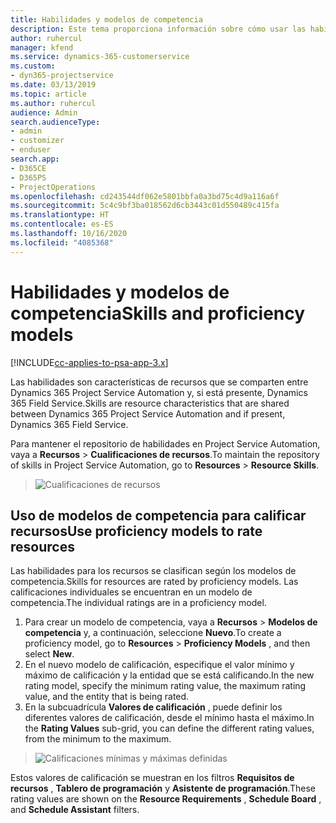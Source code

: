 ```yaml
---
title: Habilidades y modelos de competencia
description: Este tema proporciona información sobre cómo usar las habilidades y los modelos de competencia.
author: ruhercul
manager: kfend
ms.service: dynamics-365-customerservice
ms.custom:
- dyn365-projectservice
ms.date: 03/13/2019
ms.topic: article
ms.author: ruhercul
audience: Admin
search.audienceType:
- admin
- customizer
- enduser
search.app:
- D365CE
- D365PS
- ProjectOperations
ms.openlocfilehash: cd243544df062e5801bbfa0a3bd75c4d9a116a6f
ms.sourcegitcommit: 5c4c9bf3ba018562d6cb3443c01d550489c415fa
ms.translationtype: HT
ms.contentlocale: es-ES
ms.lasthandoff: 10/16/2020
ms.locfileid: "4085368"
---
```

# <a name="skills-and-proficiency-models"></a><span data-ttu-id="5e434-103">Habilidades y modelos de competencia</span><span class="sxs-lookup"><span data-stu-id="5e434-103">Skills and proficiency models</span></span>

[!INCLUDE[cc-applies-to-psa-app-3.x](../includes/cc-applies-to-psa-app-3x.md)]

<span data-ttu-id="5e434-104">Las habilidades son características de recursos que se comparten entre Dynamics 365 Project Service Automation y, si está presente, Dynamics 365 Field Service.</span><span class="sxs-lookup"><span data-stu-id="5e434-104">Skills are resource characteristics that are shared between Dynamics 365 Project Service Automation and if present, Dynamics 365 Field Service.</span></span> 

<span data-ttu-id="5e434-105">Para mantener el repositorio de habilidades en Project Service Automation, vaya a **Recursos** \> **Cualificaciones de recursos**.</span><span class="sxs-lookup"><span data-stu-id="5e434-105">To maintain the repository of skills in Project Service Automation, go to **Resources** \> **Resource Skills**.</span></span> 

> ![Cualificaciones de recursos](media/Resource-Management-image84.png)

## <a name="use-proficiency-models-to-rate-resources"></a><span data-ttu-id="5e434-107">Uso de modelos de competencia para calificar recursos</span><span class="sxs-lookup"><span data-stu-id="5e434-107">Use proficiency models to rate resources</span></span>

<span data-ttu-id="5e434-108">Las habilidades para los recursos se clasifican según los modelos de competencia.</span><span class="sxs-lookup"><span data-stu-id="5e434-108">Skills for resources are rated by proficiency models.</span></span> <span data-ttu-id="5e434-109">Las calificaciones individuales se encuentran en un modelo de competencia.</span><span class="sxs-lookup"><span data-stu-id="5e434-109">The individual ratings are in a proficiency model.</span></span> 

1. <span data-ttu-id="5e434-110">Para crear un modelo de competencia, vaya a **Recursos** \> **Modelos de competencia** y, a continuación, seleccione **Nuevo**.</span><span class="sxs-lookup"><span data-stu-id="5e434-110">To create a proficiency model, go to **Resources** \> **Proficiency Models** , and then select **New**.</span></span>
2. <span data-ttu-id="5e434-111">En el nuevo modelo de calificación, especifique el valor mínimo y máximo de calificación y la entidad que se está calificando.</span><span class="sxs-lookup"><span data-stu-id="5e434-111">In the new rating model, specify the minimum rating value, the maximum rating value, and the entity that is being rated.</span></span>
3. <span data-ttu-id="5e434-112">En la subcuadrícula **Valores de calificación** , puede definir los diferentes valores de calificación, desde el mínimo hasta el máximo.</span><span class="sxs-lookup"><span data-stu-id="5e434-112">In the **Rating Values** sub-grid, you can define the different rating values, from the minimum to the maximum.</span></span>

> ![Calificaciones mínimas y máximas definidas](media/Resource-Management-image85.png)

<span data-ttu-id="5e434-114">Estos valores de calificación se muestran en los filtros **Requisitos de recursos** , **Tablero de programación** y **Asistente de programación**.</span><span class="sxs-lookup"><span data-stu-id="5e434-114">These rating values are shown on the **Resource Requirements** , **Schedule Board** , and **Schedule Assistant** filters.</span></span>
